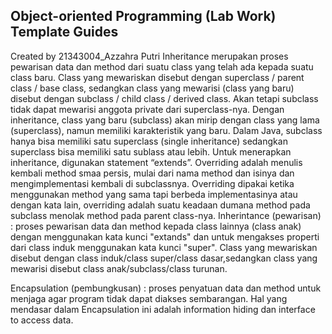 ## Object-oriented Programming (Lab Work) Template Guides
Created by 21343004_Azzahra Putri
Inheritance merupakan proses pewarisan data dan method dari suatu class yang telah ada  kepada suatu class baru. Class yang mewariskan disebut dengan superclass / parent class / base class, sedangkan class yang mewarisi (class yang baru) disebut dengan subclass / child class / derived class. Akan tetapi subclass tidak dapat mewarisi anggota private dari superclass-nya. Dengan inheritance, class yang baru (subclass) akan mirip dengan class yang lama (superclass), namun memiliki karakteristik yang baru. Dalam Java, subclass hanya bisa memiliki satu superclass (single inheritance) sedangkan superclass bisa memiliki satu sublass atau lebih. Untuk menerapkan inheritance, digunakan statement “extends”. Overriding adalah menulis kembali method smaa persis, mulai dari nama method dan isinya dan mengimplementasi kembali di subclassnya. Overriding dipakai ketika menggunakan method yang sama tapi berbeda implementasinya atau dengan kata lain, overriding adalah suatu keadaan dumana method pada subclass menolak method pada parent class-nya. Inherintance (pewarisan) : proses pewarisan data dan method kepada class lainnya (class anak) dengan menggunakan kata kunci "extands" dan untuk mengakses properti dari class induk menggunakan kata kunci "super". Class yang mewariskan disebut dengan class induk/class super/class dasar,sedangkan class yang mewarisi disebut class anak/subclass/class turunan.

Encapsulation (pembungkusan) : proses penyatuan data dan method untuk menjaga agar program tidak dapat diakses sembarangan. Hal yang mendasar dalam Encapsulation ini adalah information hiding dan interface to access data.
